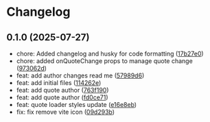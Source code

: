 # Changelog

## 0.1.0 (2025-07-27)

* chore: Added changelog and husky for code formatting ([17b27e0](https://github.com/VaxobjanovDev/quote-loader/commit/17b27e0))
* chore: added onQuoteChange props to manage quote change ([973062d](https://github.com/VaxobjanovDev/quote-loader/commit/973062d))
* feat: add author changes read me ([57989d6](https://github.com/VaxobjanovDev/quote-loader/commit/57989d6))
* feat: add initial files ([114262e](https://github.com/VaxobjanovDev/quote-loader/commit/114262e))
* feat: add quote author ([763f190](https://github.com/VaxobjanovDev/quote-loader/commit/763f190))
* feat: add quote author ([fd0ce71](https://github.com/VaxobjanovDev/quote-loader/commit/fd0ce71))
* feat: quote loader styles update ([e16e8eb](https://github.com/VaxobjanovDev/quote-loader/commit/e16e8eb))
* fix: fix remove vite icon ([09d293b](https://github.com/VaxobjanovDev/quote-loader/commit/09d293b))
